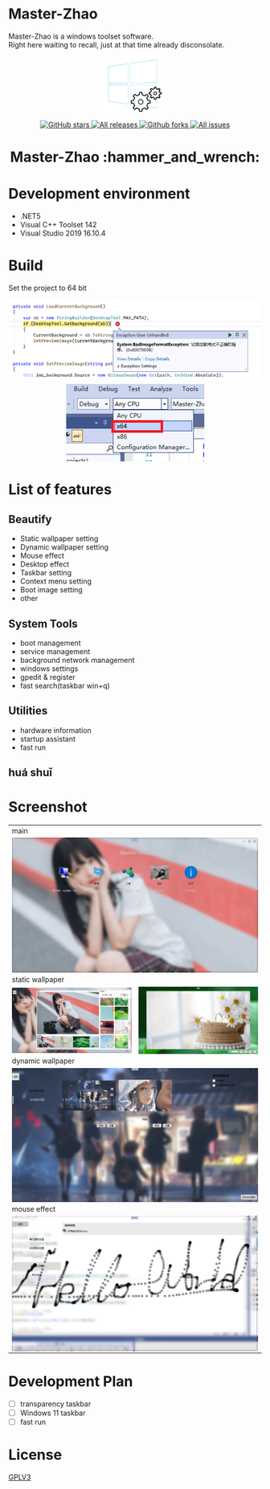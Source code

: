 # Master-Zhao
Master-Zhao is a windows toolset software.  
Right here waiting to recall, just at that time already disconsolate.

<p align="center">
<a href="https://github.com/zhaotianff/Master-Zhao" target="_blank">
<img align="center" alt="Master-Zhao" src="logo.png" />
</a>
</p>
<p align="center">
<a href="https://github.com/zhaotianff/Master-Zhao/stargazers" target="_blank">
 <img alt="GitHub stars" src="https://img.shields.io/github/stars/zhaotianff/Master-Zhao.svg" />
</a>
<a href="https://github.com/zhaotianff/Master-Zhao/releases" target="_blank">
 <img alt="All releases" src="https://img.shields.io/github/downloads/zhaotianff/Master-Zhao/total.svg" />
</a>
<a href="https://github.com/zhaotianff/Master-Zhao/network/members" target="_blank">
 <img alt="Github forks" src="https://img.shields.io/github/forks/zhaotianff/Master-Zhao.svg" />
</a>
<a href="https://github.com/zhaotianff/Master-Zhao/issues" target="_blank">
 <img alt="All issues" src="https://img.shields.io/github/issues/zhaotianff/Master-Zhao.svg" />
</a>
</p>
<h1 align="center">Master-Zhao :hammer_and_wrench: </h1>

# Development environment
* .NET5
* Visual C++ Toolset 142
* Visual Studio 2019 16.10.4

# Build
Set the project to 64 bit
<p align="center">
    <img align="center" alt="error dll format" src="Screenshots/error_dll_format.png" />
</p>
<p align="center">
    <img align="center" alt="build x64" src="Screenshots/build_x64.png" />
</p>

# List of features
## Beautify
  * Static wallpaper setting
  * Dynamic wallpaper setting
  * Mouse effect
  * Desktop effect
  * Taskbar setting
  * Context menu setting
  * Boot image setting
  * other
## System Tools
  * boot management
  * service management
  * background network management
  * windows settings
  * gpedit & register
  * fast search(taskbar win+q)
## Utilities
  * hardware information
  * startup assistant
  * fast run
## huá shuǐ

# Screenshot
<table align="center">
 <tr>
  <td colspan="2">main</td>
 </tr>
 <tr>
  <td colspan="2"> <img align="center" alt="start up" src="Screenshots/main.png" /></td>
 </tr>
  <tr>
  <td colspan="2">static wallpaper</td>
 </tr>
 <tr>
  <td><img align="center" alt="static wallpaper" src="Screenshots/static_wallpaper.png" /></td>
    <td><img align="center" alt="static wallpaper" src="Screenshots/static_wallpaper_2.png" /></td>
 </tr>
 <tr>
  <td colspan="2">dynamic wallpaper</td>
 </tr>
 <tr>
  <td colspan="2"> <img align="center" alt="dynamic wallpaper" src="Screenshots/dynamic_wallpaper.png" /></td>
 </tr>
 <tr>
  <td colspan="2">mouse effect</td>
 </tr>
 <tr>
  <td colspan="2"> <img align="center" alt="dynamic wallpaper" src="Screenshots/mouse_effect.png" /></td>
 </tr>
</table>

# Development Plan
- [ ] transparency taskbar
- [ ] Windows 11 taskbar
- [ ] fast run

# License
[GPLV3](LICENSE)
